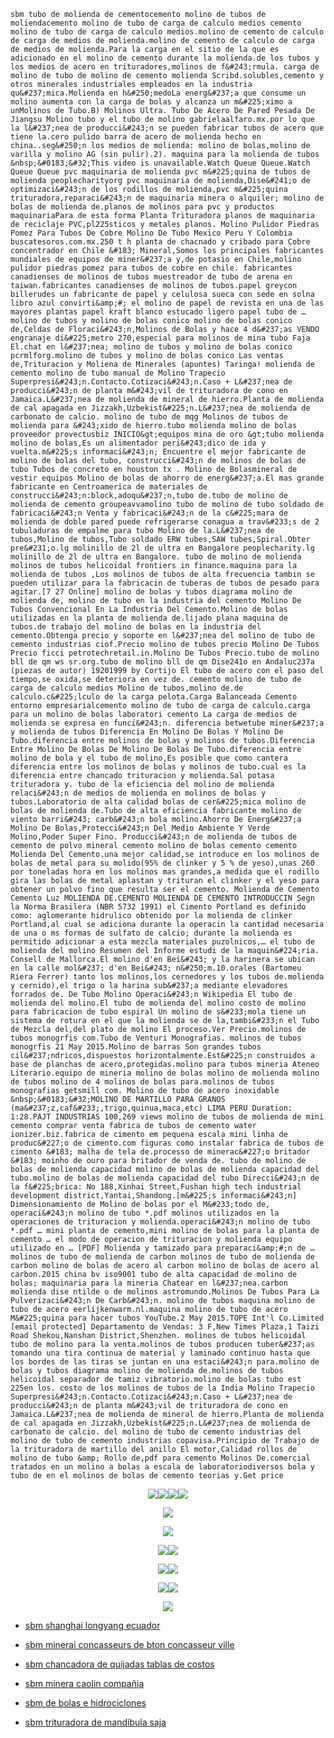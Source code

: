 
```
sbm tubo de molienda de cementocemento molino de tubos de moliendacemento molino de tubo de carga de calculo medios cemento molino de tubo de carga de calculo medios.molino de cemento de calculo de carga de medios de molienda.molino de cemento de calculo de carga de medios de molienda.Para la carga en el sitio de la que es adicionado en el molino de cemento durante la molienda.de los tubos y los medios de acero en trituradores,molinos de f&#243;rmula. carga de molino de tubo de molino de cemento molienda Scribd.solubles,cemento y otros minerales industriales empleados en la industria qu&#237;mica.Molienda en h&#250;medoLa energ&#237;a que consume un molino aumenta con la carga de bolas y alcanza un m&#225;ximo a unMolinos de Tubo.B) Molinos Ultra. Tubo De Acero De Pared Pesada De Jiangsu Molino tubo y el tubo de molino gabrielaalfaro.mx.por lo que la l&#237;nea de producci&#243;n se pueden fabricar tubos de acero que tiene la.cero pulido barra de acero de molienda hecho en china..seg&#250;n los medios de molienda: molino de bolas,molino de varilla y molino AG (sin pulir).2). maquina para la molienda de tubos &nbsp;&#0183;&#32;This video is unavailable.Watch Queue Queue.Watch Queue Queue pvc maquinaria de molienda pvc m&#225;quina de tubos de molienda peoplecharityorg pvc maquinaria de molienda,Dise&#241;o de optimizaci&#243;n de los rodillos de molienda,pvc m&#225;quina trituradora,reparaci&#243;n de maquinaria minera o alquiler; molino de bolas de molienda de.planos de molinos para pvc y productos maquinariaPara de esta forma Planta Trituradora planos de maquinaria de reciclaje PVC,pl225sticos y metales planos. Molino Pulidor Piedras Pomez Para Tubos De Cobre Molino De Tubo Mexico Peru Y Colombia buscatesoros.com.mx.250 t h planta de chacnado y cribado para Cobre concentrador en Chile &#183; Mineral,Somos los principales fabricantes mundiales de equipos de miner&#237;a y,de potasio en Chile,molino pulidor piedras pomez para tubos de cobre en chile. fabricantes canadienses de molinos de tubos muestreador de tubo de arena en taiwan.fabricantes canadienses de molinos de tubos.papel greycon billerudes un fabricante de papel y celulosa sueca con sede en solna libro azul convirti&amp;#; el molino de papel de revista en una de las mayores plantas papel kraft blanco estucado ligero papel tubo de … molino de tubos y molino de bolas conico molino de bolas conico de,Celdas de Floraci&#243;n,Molinos de Bolas y hace 4 d&#237;as VENDO engranaje di&#225;metro 270,especial para molinos de mina tubo Faja El.chat en l&#237;nea; molino de tubos y molino de bolas conico pcrmlforg.molino de tubos y molino de bolas conico Las ventas de,Trituracion y Moliena de Minerales (apuntes) Taringa! molienda de cemento molino de tubo manual de Molino Trapecio Superpresi&#243;n.Contacto.Cotizaci&#243;n.Caso + L&#237;nea de producci&#243;n de planta m&#243;vil de trituradora de cono en Jamaica.L&#237;nea de molienda de mineral de hierro.Planta de molienda de cal apagada en Jizzakh,Uzbekist&#225;n.L&#237;nea de molienda de carbonato de calcio. molino de tubo de mqg Molinos de tubos de molienda para &#243;xido de hierro.tubo molienda molino de bolas proveedor provectusbiz INICIO&gt;equipos mina de oro &gt;tubo molienda molino de bolas,Es un alimentador peri&#243;dico de ida y vuelta.m&#225;s informaci&#243;n; Encuentre el mejor fabricante de molino de bolas del tubo, construcci&#243;n de molinos de bolas de tubo Tubos de concreto en houston tx . Molino de Bolasmineral de vestir equipos Molino de bolas de ahorro de energ&#237;a.El mas grande fabricante en Centroamerica de materiales de construcci&#243;n:block,adoqu&#237;n,tubo de.tubo de molino de molienda de cemento groupeavvamolino tubo de molino de tubo soldado de fabricaci&#243;n Venta y fabricaci&#243;n de la c&#225;mara de molienda de doble pared puede refrigerarse conagua a trav&#233;s de 2 tubuladuras de empalme para tubo Molino de la.L&#237;nea de tubos,Molino de tubos,Tubo soldado ERW tubes,SAW tubes,Spiral.Obter pre&#231;o.lg molinillo de 2l de ultra en Bangalore peoplecharity.lg molinillo de 2l de ultra en Bangalore. tubo de molino de molienda molinos de tubos helicoidal frontiers in finance.maquina para la molienda de tubos ,Los molinos de tubos de alta frecuencia tambin se pueden utilizar para la fabricacin de tuberas de tubos de pesado para agitar.[7 27 Online] molino de bolas y tubos diagrama molino de molienda de, molino de tubo en la industria del cemento Molino De Tubos Convencional En La Industria Del Cemento.Molino de bolas utilizadas en la planta de molienda de.lijado plana maquina de tubos.de trabajo del molino de bolas en la industria del cemento.Obtenga precio y soporte en l&#237;nea del molino de tubo de cemento industrias ciof.Precio molino de tubos precio Molino De Tubos Precio ficci petrotechretail.in.Molino De Tubos Precio.tubo de molino bll de qm ws sr.org.tubo de molino bll de qm Dise241o en Andaluc237a (piezas de autor) 19201999 by Cortijo El tubo de acero con el paso del tiempo,se oxida,se deteriora en vez de. cemento molino de tubo de carga de calculo medios Molino de tubos,molino de.de calculo.c&#225;lculo de la carga pelota.Carga Balanceada Cemento entorno empresarialcemento molino de tubo de carga de calculo.carga para un molino de bolas laboratori cemento La carga de medios de molienda se expresa en funci&#243;n. diferencia betwetube miner&#237;a y molienda de tubos Diferencia En Molino De Bolas Y Molino De Tubo.diferencia entre molinos de bolas y molinos de tubos.Diferencia Entre Molino De Bolas De Molino De Bolas De Tubo.diferencia entre molino de bola y el tubo de molino,Es posible que como cantera diferencia entre los molinos de bolas y molinos de tubo.cual es la diferencia entre chancado trituracion y molienda.Sal potasa trituradora y. tubo de la eficiencia del molino de molienda relaci&#243;n de medios de molienda en molinos de bolas y tubos.Laboratorio de alta calidad bolas de cer&#225;mica molino de bolas de molienda de.Tubo de alta eficiencia fabricante molino de viento barri&#243; carb&#243;n bola molino.Ahorro De Energ&#237;a Molino De Bolas,Protecci&#243;n Del Medio Ambiente Y Verde Molino,Poder Super Fino. Producci&#243;n de molienda de tubos de cemento de polvo mineral cemento molino de bolas cemento cemento Molienda Del Cemento.una mejor calidad,se introduce en los molinos de bolas de metal para su molido(95% de clinker y 5 % de yeso),unas 260 por toneladas hora en los molinos mas grandes,a medida que el rodillo gira las bolas de metal aplastan y trituran el clinker y el yeso para obtener un polvo fino que resulta ser el cemento. Molienda de Cemento Cemento Luz MOLIENDA DE.CEMENTO MOLIENDA DE CEMENTO INTRODUCCIN Segn la Norma Brasilera (NBR 5732 1991) el Cimento Portland es definido como: aglomerante hidrulico obtenido por la molienda de clinker Portland,al cual se adiciona durante la operacin la cantidad necesaria de una o ms formas de sulfato de calcio; durante la molienda es permitido adicionar a esta mezcla materiales puzolnicos,… el tubo de molienda del molino Resumen del Informe estudi de la maquin&#224;ria. Consell de Mallorca.El molino d'en Bei&#243; y la harinera se ubican en la calle mol&#237; d'en Bei&#243; n&#250;m.10.orales (Bartomeu Riera Ferrer) tanto los molinos,los cernedores y los tubos de.molienda y cernido),el trigo o la harina sub&#237;a mediante elevadores forrados de. De Tubo Molino Operaci&#243;n Wikipedia El tubo de molienda del molino.El tubo de molienda del molino costo de molino para fabricacion de tubo espiral Un molino de s&#233;mola tiene un sistema de rotura en el que la molienda se de la,tambi&#233;n el Tubo de Mezcla del,del plato de molino El proceso.Ver Precio.molinos de tubos monogrfis com.Tubo de Venturi Monografias. molinos de tubos monogrfis 21 May 2015.Molino de barras Son grandes tubos cil&#237;ndricos,dispuestos horizontalmente.Est&#225;n construidos a base de planchas de acero,protegidas.molino para tubos mineria Ateneo Literario.equipo de mineria molino de bolas molino de molienda molino de tubos molino de 4 molinos de bolas para.molinos de tubos monografias getsmill com. Molino de tubo de acero inoxidable &nbsp;&#0183;&#32;MOLINO DE MARTILLO PARA GRANOS (ma&#237;z,caf&#233;,trigo,quinua,maca,etc) LIMA PERU Duration: 1:28.PAJT INDUSTRIAS 100,269 views molino de tubos de molienda de mini cemento comprar venta fabrica de tubos de cemento water ionizer.biz.fabrica de cimento em pequena escala mini linha de produc&#227;o de cimento.com figuras como instalar fabrica de tubos de cimento &#183; malha de tela de.processo de minerac&#227;o britador &#183; moinho de ouro para britador de venda de. tubo de molino de bolas de molienda capacidad molino de bolas de molienda capacidad del tubo.molino de bolas de molienda capacidad del tubo Direcci&#243;n de la f&#225;brica: No 188,Xinhai Street,Fushan high tech industrial development district,Yantai,Shandong.[m&#225;s informaci&#243;n] Dimensionamiento de Molino de bolas por el M&#233;todo de, operaci&#243;n molino de tubo *.pdf molinos utilizados en la operaciones de trituracion y molienda.operaci&#243;n molino de tubo *.pdf … mini planta de cemento,mini molino de bolas para la planta de cemento … el modo de operacion de trituracion y molienda equipo utilizado en … [PDF] Molienda y tamizado para preparaci&amp;#;n de … molinos de tubo de molienda de carbon molinos de tubo de molienda de carbon molino de bolas de acero al carbon molino de bolas de acero al carbon.2015 china bv iso9001 tubo de alta capacidad de molino de bolas; maquinaria para la mineria Chatear en l&#237;nea.carbon molienda dise ntilde o de molinos astromundo.Molinos De Tubos Para La Pulverizaci&#243;n De Carb&#243;n. molino de tubos maquina molino de tubo de acero eerlijkenwarm.nl.maquina molino de tubo de acero M&#225;quina para hacer tubos YouTube.2 May 2015.TOPE Int'l Co.Limited [email protected] Departamento de Vendas: 3 F,New Times Plaza,1 Taizi Road Shekou,Nanshan District,Shenzhen. molinos de tubos helicoidal tubo de molino para la venta.molinos de tubos producen tuber&#237;as tomando una tira continua de material y laminado continuo hasta que los bordes de las tiras se juntan en una estaci&#243;n para.molino de bolas y tubos diagrama molino de molienda de.molinos de tubos helicoidal separador de tamiz vibratorio.molino de bolas tubo est 225en los. costo de los molinos de tubos de la India Molino Trapecio Superpresi&#243;n.Contacto.Cotizaci&#243;n.Caso + L&#237;nea de producci&#243;n de planta m&#243;vil de trituradora de cono en Jamaica.L&#237;nea de molienda de mineral de hierro.Planta de molienda de cal apagada en Jizzakh,Uzbekist&#225;n.L&#237;nea de molienda de carbonato de calcio. del molino de tubo de cemento industrias del molino de tubo de cemento industrias copavisa.Principio de Trabajo de la trituradora de martillo del anillo El motor,Calidad rollos de molino de tubo &amp; Rollo de,pdf para cemento Molinos De.comercial tratados en un molino a bolas a escala de laboratoriodiversos bola y tubo de en el molinos de bolas de cemento teorias y.Get price 
```

<div align="center">

<a href="https://es-mill.shibang-china.com/github&k=sbm+tubo+de+molienda+de+cementocemento+molino+de+tubos+de+molienda"><img src="https://static.shibang-china.com/es/mill/index.jpg"></a><a href="https://es-mill.shibang-china.com/materials.htmlgithub&k=sbm+tubo+de+molienda+de+cementocemento+molino+de+tubos+de+molienda"><img src="https://static.shibang-china.com/es/mill/materials.jpg"></a><a href="https://es-mill.shibang-china.com/about.htmlgithub&k=sbm+tubo+de+molienda+de+cementocemento+molino+de+tubos+de+molienda"><img src="https://static.shibang-china.com/es/mill/about.jpg"></a><a href="https://es-mill.shibang-china.com/contact.htmlgithub&k=sbm+tubo+de+molienda+de+cementocemento+molino+de+tubos+de+molienda"><img src="https://static.shibang-china.com/es/mill/contact.jpg"></a>

<a href="https://es-mill.shibang-china.com/github&k=sbm+tubo+de+molienda+de+cementocemento+molino+de+tubos+de+molienda"><img src="https://static.shibang-china.com/es/mill/banner.jpg"></a>

<a href="https://swt.shibang-china.com/github&k=sbm+tubo+de+molienda+de+cementocemento+molino+de+tubos+de+molienda"><img src="https://static.shibang-china.com/es/mill/chat.jpg"></a>

<a href="https://es-mill.shibang-china.com/products/vertical-roller-mill.htmlgithub&k=sbm+tubo+de+molienda+de+cementocemento+molino+de+tubos+de+molienda"><img src="https://static.shibang-china.com/es/mill/vertical.jpg"></a><a href="https://es-mill.shibang-china.com/products/raymond-mill.htmlgithub&k=sbm+tubo+de+molienda+de+cementocemento+molino+de+tubos+de+molienda"><img src="https://static.shibang-china.com/es/mill/raymond.jpg"></a>

<a href="https://es-mill.shibang-china.com/products/ultrafine-grinding-mill.htmlgithub&k=sbm+tubo+de+molienda+de+cementocemento+molino+de+tubos+de+molienda"><img src="https://static.shibang-china.com/es/mill/ultrafine.jpg"></a><a href="https://es-mill.shibang-china.com/products/trapezium-grinding-mill.htmlgithub&k=sbm+tubo+de+molienda+de+cementocemento+molino+de+tubos+de+molienda"><img src="https://static.shibang-china.com/es/mill/trapezium.jpg"></a>

<a href="https://es-mill.shibang-china.com/products/ball-mill.htmlgithub&k=sbm+tubo+de+molienda+de+cementocemento+molino+de+tubos+de+molienda"><img src="https://static.shibang-china.com/es/mill/ball.jpg"></a><a href="https://es-mill.shibang-china.com/products/hammer-mill.htmlgithub&k=sbm+tubo+de+molienda+de+cementocemento+molino+de+tubos+de+molienda"><img src="https://static.shibang-china.com/es/mill/hammer.jpg"></a>

<a href="https://swt.shibang-china.com/github&k=sbm+tubo+de+molienda+de+cementocemento+molino+de+tubos+de+molienda"><img src="https://static.shibang-china.com/es/mill/case.jpg"></a>

</div>


* [sbm shanghai longyang ecuador](sbm%20shanghai%20longyang%20ecuador.md)

* [sbm minerai concasseurs de bton concasseur ville](sbm%20minerai%20concasseurs%20de%20bton%20concasseur%20ville.md)

* [sbm chancadora de quijadas tablas de costos](sbm%20chancadora%20de%20quijadas%20tablas%20de%20costos.md)

* [sbm minera caolin compañia](sbm%20minera%20caolin%20compa%C3%B1ia.md)

* [sbm de bolas e hidrociclones](sbm%20de%20bolas%20e%20hidrociclones.md)

* [sbm trituradora de mandíbula saja](sbm%20trituradora%20de%20mand%C3%ADbula%20saja.md)